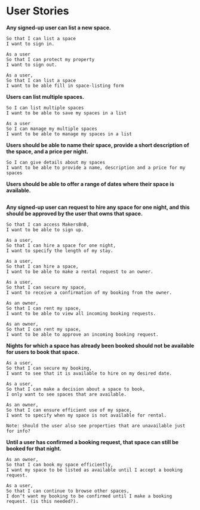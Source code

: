 # User Stories

**Any signed-up user can list a new space.**

```As a user
So that I can list a space
I want to sign in.

As a user
So that I can protect my property
I want to sign out.

As a user,
So that I can list a space
I want to be able fill in space-listing form
```

**Users can list multiple spaces.**
```As a user
So I can list multiple spaces
I want to be able to save my spaces in a list

As a user
So I can manage my multiple spaces
I want to be able to manage my spaces in a list
```

**Users should be able to name their space, provide a short description of the space, and a price per night.**

```As a user
So I can give details about my spaces
I want to be able to provide a name, description and a price for my spaces
```

**Users should be able to offer a range of dates where their space is available.**

```Todo...
```

**Any signed-up user can request to hire any space for one night, and this should be approved by the user that owns that space.**

```As a user,
So that I can access MakersBnB,
I want to be able to sign up.

As a user,
So that I can hire a space for one night,
I want to specify the length of my stay.

As a user,
So that I can hire a space,
I want to be able to make a rental request to an owner.

As a user,
So that I can secure my space,
I want to receive a confirmation of my booking from the owner.

As an owner,
So that I can rent my space,
I want to be able to view all incoming booking requests.

As an owner,
So that I can rent my space,
I want to be able to approve an incoming booking request.
```

**Nights for which a space has already been booked should not be available for users to book that space.**

```
As a user,
So that I can secure my booking,
I want to see that it is available to hire on my desired date.

As a user,
So that I can make a decision about a space to book,
I only want to see spaces that are available.

As an owner,
So that I can ensure efficient use of my space,
I want to specify when my space is not available for rental.

Note: should the user also see properties that are unavailable just for info?
```

**Until a user has confirmed a booking request, that space can still be booked for that night.**

```
As an owner,
So that I can book my space efficiently,
I want my space to be listed as available until I accept a booking request.

As a user,
So that I can continue to browse other spaces,
I don’t want my booking to be confirmed until I make a booking request. (is this needed?).
```
